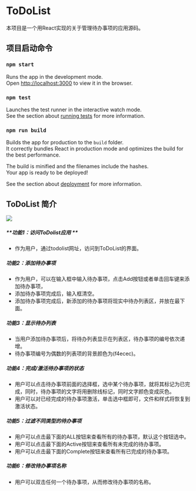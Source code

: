 # ToDoList

本项目是一个用React实现的关于管理待办事项的应用源码。



## 项目启动命令

### `npm start`

Runs the app in the development mode.<br>
Open [http://localhost:3000](http://localhost:3000) to view it in the browser.

### `npm test`

Launches the test runner in the interactive watch mode.<br>
See the section about [running tests](https://facebook.github.io/create-react-app/docs/running-tests) for more information.

### `npm run build`

Builds the app for production to the `build` folder.<br>
It correctly bundles React in production mode and optimizes the build for the best performance.

The build is minified and the filenames include the hashes.<br>
Your app is ready to be deployed!

See the section about [deployment](https://facebook.github.io/create-react-app/docs/deployment) for more information.



## ToDoList 简介

![](http://tva1.sinaimg.cn/large/007X8olVly1g6wri74jb3j316h0u0whl.jpg)

##### **功能1：访问ToDolist应用 **

* 作为用户，通过todolist网址，访问到ToDoList的界面。

##### 功能2：添加待办事项

* 作为用户，可以在输入框中输入待办事项，点击Add按钮或者单击回车键来添加待办事项，
* 添加待办事项完成后，输入框清空。
* 添加待办事项完成后，新添加的待办事项将现实中待办列表区，并放在最下面。

##### 功能3：显示待办列表

* 当用户添加待办事项后，将待办列表显示在列表区，待办事项的编号依次递增。
* 待办事项编号为偶数的列表项的背景颜色为(f4ecec)。

##### 功能4：完成/激活待办事项的状态

* 用户可以点击待办事项前面的选择框，选中某个待办事项，就将其标记为已完成，同时，待办事项的文字将用删除线标记，同时文字颜色变成灰色。
* 用户可以对已经完成的待办事项激活，单击选中框即可，文件和样式将恢复到激活状态。

##### 功能5：过滤不同类型的待办事项

* 用户可以点击最下面的ALL按钮来查看所有的待办事项，默认这个按钮选中。
* 用户可以点击最下面的Active按钮来查看所有未完成的待办事项。
* 用户可以点击最下面的Complete按钮来查看所有已完成的待办事项。

##### 功能6：修改待办事项名称

* 用户可以双击任何一个待办事项，从而修改待办事项的名称。
